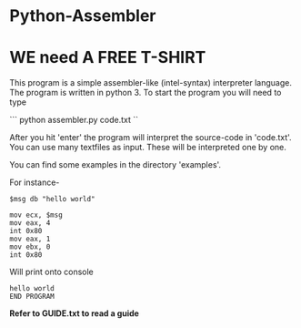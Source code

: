 # Python-Assembler
# WE need A FREE T-SHIRT
This program is a simple assembler-like (intel-syntax) interpreter language. The program is written in python 3. 
To start the program you will need to type 

``` python assembler.py code.txt ``


After you hit 'enter' the program will interpret the source-code in 'code.txt'.
You can use many textfiles as input. These will be interpreted one by one.

You can find some examples in the directory 'examples'.

For instance-

``` 
$msg db "hello world"

mov ecx, $msg 
mov eax, 4
int 0x80
mov eax, 1
mov ebx, 0
int 0x80
``` 

Will print onto console

```
hello world
END PROGRAM
```

**Refer to GUIDE.txt to read a guide**
